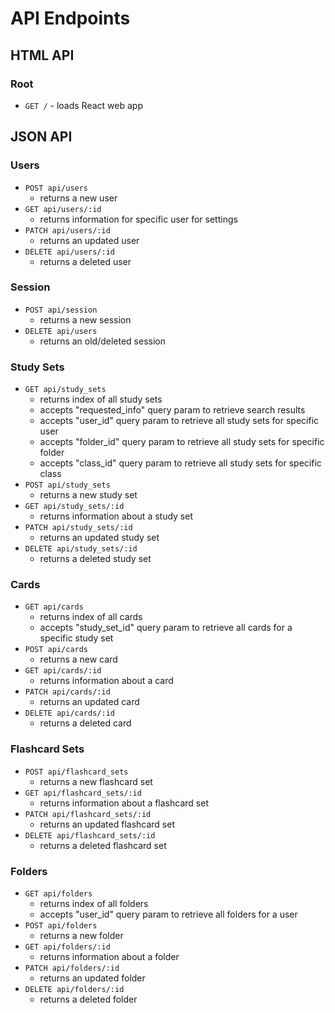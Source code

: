 # API Endpoints 

## HTML API 

### Root

- `GET /` - loads React web app

## JSON API

### Users 

- `POST api/users`
  - returns a new user
- `GET api/users/:id` 
  - returns information for specific user for settings
- `PATCH api/users/:id`
  - returns an updated user
- `DELETE api/users/:id` 
  - returns a deleted user

### Session

- `POST api/session`
  - returns a new session
- `DELETE api/users`
  - returns an old/deleted session

### Study Sets 

- `GET api/study_sets`
  - returns index of all study sets 
  - accepts "requested_info" query param to retrieve search results
  - accepts "user_id" query param to retrieve all study sets for specific user
  - accepts "folder_id" query param to retrieve all study sets for specific folder
  - accepts "class_id" query param to retrieve all study sets for specific class
- `POST api/study_sets`
  - returns a new study set
- `GET api/study_sets/:id`
  - returns information about a study set
- `PATCH api/study_sets/:id`
  - returns an updated study set
- `DELETE api/study_sets/:id`
  - returns a deleted study set

### Cards 

- `GET api/cards`
  - returns index of all cards
  - accepts "study_set_id" query param to retrieve all cards for a specific study set
- `POST api/cards` 
  - returns a new card 
- `GET api/cards/:id`
  - returns information about a card
- `PATCH api/cards/:id`
  - returns an updated card 
- `DELETE api/cards/:id`
  - returns a deleted card

### Flashcard Sets 

- `POST api/flashcard_sets`
  - returns a new flashcard set
- `GET api/flashcard_sets/:id`
  - returns information about a flashcard set
- `PATCH api/flashcard_sets/:id` 
  - returns an updated flashcard set
- `DELETE api/flashcard_sets/:id` 
  - returns a deleted flashcard set

<!--### Classes 

- `GET api/classes`
  - returns index of all classes 
  - accepts "request_class" query param to retrieve class search results
  - accepts "user_id" query param to retrieve all classes for a user 
  - accepts "study_set_id" query param to retrieve all classes for a study set
- `POST api/classes`
  - returns a new class
- `GET api/classes/:id`
  - returns information about a class
- `PATCH api/classes/:id`
  - returns an updated class
- `DELETE api/classes/:id` 
  - returns a deleted class-->

### Folders 

- `GET api/folders`
  - returns index of all folders 
  - accepts "user_id" query param to retrieve all folders for a user 
- `POST api/folders`
  - returns a new folder
- `GET api/folders/:id`
  - returns information about a folder
- `PATCH api/folders/:id`
  - returns an updated folder
- `DELETE api/folders/:id`
  - returns a deleted folder
